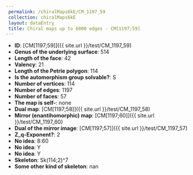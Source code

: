 ```yaml
--- 
 permalink: /chiralMaps6kE/CM_1197_59 
 collection: chiralMaps6kE
 layout: dataEntry
 title: Chiral maps up to 6000 edges - CM[1197;59]
---
```


- **ID**: [CM[1197;59]]({{ site.url }}/test/CM_1197_59)
- **Genus of the underlying surface**: 514
- **Length of the face**: 42
- **Valency**: 21
- **Length of the Petrie polygon**: 114
- **Is the automorphism group solvable?**: S
- **Number of vertices**: 114
- **Number of edges**: 1197
- **Number of faces**: 57
- **The map is self-**: none
- **Dual map**: [CM[1197;58]]({{ site.url }}/test/CM_1197_58)
- **Mirror (enantihomorphic) map**: [CM[1197;60]]({{ site.url }}/test/CM_1197_60)
- **Dual of the mirror image**: [CM[1197;57]]({{ site.url }}/test/CM_1197_57)
- **Z_q-Exponent?**: 2
- **No idea**:  8:60
- **No idea**: Y
- **No idea**: Y
- **Skeleton**: Sk(114;2)^7
- **Some other kind of skeleton**: nan
